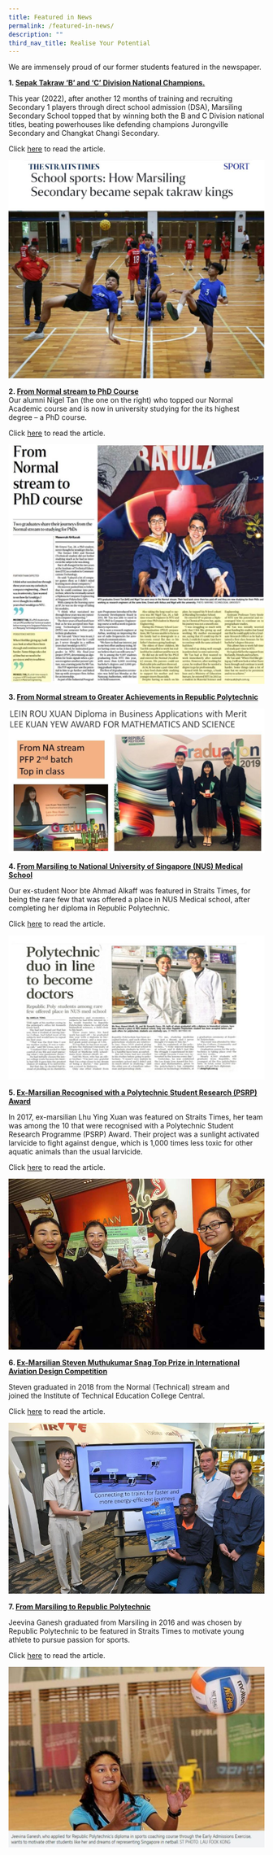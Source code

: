 ```yaml
---
title: Featured in News
permalink: /featured-in-news/
description: ""
third_nav_title: Realise Your Potential
---
```

We are immensely proud of our former students featured in the newspaper.

**1\. <u>Sepak Takraw ‘B’ and ‘C’ Division National Champions.</u>**  

	
This year (2022), after another 12 months of training and recruiting Secondary 1 players through direct school admission (DSA), Marsiling Secondary School topped that by winning both the B and C Division national titles, beating powerhouses like defending champions Jurongville Secondary and Changkat Changi Secondary.

Click&nbsp;[here](/files/School-sports_-How-Marsiling-Secondary-became-sepak-takraw-kings-_-The-Straits-Times.pdf)&nbsp;to read the article.

![](/images/sepak.jpeg)
	
**2\. <u>From Normal stream to PhD Course</u>**  
Our alumni Nigel Tan (the one on the right) who topped our Normal Academic course and is now in university studying for the its highest degree – a PhD course.&nbsp;

Click&nbsp;[here](https://www.straitstimes.com/singapore/education/from-normal-stream-to-phd-course)&nbsp;to read the article.

![](/images/Nigel-PhD-1024x957.jpeg)

**3\. <u>From Normal stream to Greater Achievements in Republic Polytechnic</u>**

![](/images/LKY-award.jpeg)

**4\. <u>From Marsiling to National University of Singapore (NUS) Medical School</u>**

Our ex-student Noor bte Ahmad Alkaff was featured in Straits Times, for being the rare few that was offered a place in NUS Medical school, after completing her diploma in Republic Polytechnic. &nbsp;

Click&nbsp;[here](https://www.asiaone.com/singapore/polytechnic-duo-line-become-doctors)&nbsp;to read the article.

![](/images/NUS-medical-school-1024x577.jpeg)

**5\. <u>Ex-Marsilian Recognised with a Polytechnic Student Research (PSRP) Award</u>**

In 2017, ex-marsilian Lhu Ying Xuan was featured on Straits Times, her team was among the 10 that were recognised with a Polytechnic Student Research Programme (PSRP) Award. Their project was a sunlight activated larvicide to fight against dengue, which is 1,000 times less toxic for other aquatic animals than the usual larvicide.

Click&nbsp;[here](https://www.straitstimes.com/singapore/education/poly-students-win-recognition-for-rd-breakthroughs)&nbsp;to read the article.

![](/images/12.jpeg)

**6\. <u>Ex-Marsilian Steven Muthukumar Snag Top Prize in International Aviation Design Competition</u>**

Steven graduated in 2018 from the Normal (Technical) stream and joined&nbsp;the Institute of Technical Education College Central.&nbsp;

Click&nbsp;[here](https://www.straitstimes.com/singapore/transport/ite-students-snag-top-prize-in-international-aviation-design-competition)&nbsp;to read the article.

![](/images/1-13.jpeg)

**7\. <u>From Marsiling to Republic Polytechnic</u>**

Jeevina Ganesh graduated from Marsiling in 2016 and was chosen by Republic Polytechnic to be featured in Straits Times to motivate young athlete to pursue passion for sports.

Click&nbsp;[here](https://www.straitstimes.com/singapore/education/young-athlete-on-track-to-pursue-passion-for-sports)&nbsp;to read the article.

![](/images/Jeevina-online-1024x721.jpeg)